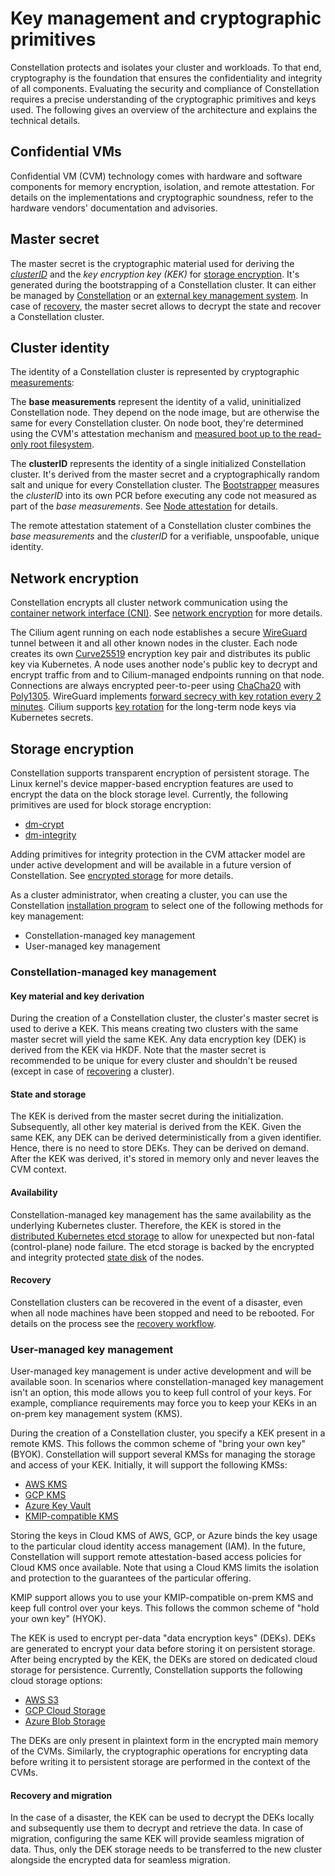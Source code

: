 # Key management and cryptographic primitives

Constellation protects and isolates your cluster and workloads.
To that end, cryptography is the foundation that ensures the confidentiality and integrity of all components.
Evaluating the security and compliance of Constellation requires a precise understanding of the cryptographic primitives and keys used.
The following gives an overview of the architecture and explains the technical details.

## Confidential VMs

Confidential VM (CVM) technology comes with hardware and software components for memory encryption, isolation, and remote attestation.
For details on the implementations and cryptographic soundness, refer to the hardware vendors' documentation and advisories.

## Master secret

The master secret is the cryptographic material used for deriving the [*clusterID*](#cluster-identity) and the *key encryption key (KEK)* for [storage encryption](#storage-encryption).
It's generated during the bootstrapping of a Constellation cluster.
It can either be managed by [Constellation](#constellation-managed-key-management) or an [external key management system](#user-managed-key-management).
In case of [recovery](#recovery-and-migration), the master secret allows to decrypt the state and recover a Constellation cluster.

## Cluster identity

The identity of a Constellation cluster is represented by cryptographic [measurements](attestation.md#runtime-measurements):

The **base measurements** represent the identity of a valid, uninitialized Constellation node.
They depend on the node image, but are otherwise the same for every Constellation cluster.
On node boot, they're determined using the CVM's attestation mechanism and [measured boot up to the read-only root filesystem](images.md).

The **clusterID** represents the identity of a single initialized Constellation cluster.
It's derived from the master secret and a cryptographically random salt and unique for every Constellation cluster.
The [Bootstrapper](components.md#bootstrapper) measures the *clusterID* into its own PCR before executing any code not measured as part of the *base measurements*.
See [Node attestation](attestation.md#node-attestation) for details.

The remote attestation statement of a Constellation cluster combines the *base measurements* and the *clusterID* for a verifiable, unspoofable, unique identity.

## Network encryption

Constellation encrypts all cluster network communication using the [container network interface (CNI)](https://github.com/containernetworking/cni).
See [network encryption](networking.md) for more details.

The Cilium agent running on each node establishes a secure [WireGuard](https://www.wireguard.com/) tunnel between it and all other known nodes in the cluster.
Each node creates its own [Curve25519](http://cr.yp.to/ecdh.html) encryption key pair and distributes its public key via Kubernetes.
A node uses another node's public key to decrypt and encrypt traffic from and to Cilium-managed endpoints running on that node.
Connections are always encrypted peer-to-peer using [ChaCha20](http://cr.yp.to/chacha.html) with [Poly1305](http://cr.yp.to/mac.html).
WireGuard implements [forward secrecy with key rotation every 2 minutes](https://lists.zx2c4.com/pipermail/wireguard/2017-December/002141.html).
Cilium supports [key rotation](https://docs.cilium.io/en/stable/gettingstarted/encryption-ipsec/#key-rotation) for the long-term node keys via Kubernetes secrets.

## Storage encryption

Constellation supports transparent encryption of persistent storage.
The Linux kernel's device mapper-based encryption features are used to encrypt the data on the block storage level.
Currently, the following primitives are used for block storage encryption:

* [dm-crypt](https://www.kernel.org/doc/html/latest/admin-guide/device-mapper/dm-crypt.html)
* [dm-integrity](https://www.kernel.org/doc/html/latest/admin-guide/device-mapper/dm-integrity.html)

Adding primitives for integrity protection in the CVM attacker model are under active development and will be available in a future version of Constellation.
See [encrypted storage](encrypted-storage.md) for more details.

As a cluster administrator, when creating a cluster, you can use the Constellation [installation program](orchestration.md) to select one of the following methods for key management:

* Constellation-managed key management
* User-managed key management

### Constellation-managed key management

#### Key material and key derivation

During the creation of a Constellation cluster, the cluster's master secret is used to derive a KEK.
This means creating two clusters with the same master secret will yield the same KEK.
Any data encryption key (DEK) is derived from the KEK via HKDF.
Note that the master secret is recommended to be unique for every cluster and shouldn't be reused (except in case of [recovering](../workflows/recovery.md) a cluster).

#### State and storage

The KEK is derived from the master secret during the initialization.
Subsequently, all other key material is derived from the KEK.
Given the same KEK, any DEK can be derived deterministically from a given identifier.
Hence, there is no need to store DEKs. They can be derived on demand.
After the KEK was derived, it's stored in memory only and never leaves the CVM context.

#### Availability

Constellation-managed key management has the same availability as the underlying Kubernetes cluster.
Therefore, the KEK is stored in the [distributed Kubernetes etcd storage](https://kubernetes.io/docs/tasks/administer-cluster/configure-upgrade-etcd/) to allow for unexpected but non-fatal (control-plane) node failure.
The etcd storage is backed by the encrypted and integrity protected [state disk](images.md#state-disk) of the nodes.

#### Recovery

Constellation clusters can be recovered in the event of a disaster, even when all node machines have been stopped and need to be rebooted.
For details on the process see the [recovery workflow](../workflows/recovery.md).

### User-managed key management

User-managed key management is under active development and will be available soon.
In scenarios where constellation-managed key management isn't an option, this mode allows you to keep full control of your keys.
For example, compliance requirements may force you to keep your KEKs in an on-prem key management system (KMS).

During the creation of a Constellation cluster, you specify a KEK present in a remote KMS.
This follows the common scheme of "bring your own key" (BYOK).
Constellation will support several KMSs for managing the storage and access of your KEK.
Initially, it will support the following KMSs:

* [AWS KMS](https://aws.amazon.com/kms/)
* [GCP KMS](https://cloud.google.com/security-key-management)
* [Azure Key Vault](https://azure.microsoft.com/en-us/services/key-vault/#product-overview)
* [KMIP-compatible KMS](https://www.oasis-open.org/committees/tc_home.php?wg_abbrev=kmip)

Storing the keys in Cloud KMS of AWS, GCP, or Azure binds the key usage to the particular cloud identity access management (IAM).
In the future, Constellation will support remote attestation-based access policies for Cloud KMS once available.
Note that using a Cloud KMS limits the isolation and protection to the guarantees of the particular offering.

KMIP support allows you to use your KMIP-compatible on-prem KMS and keep full control over your keys.
This follows the common scheme of "hold your own key" (HYOK).

The KEK is used to encrypt per-data "data encryption keys" (DEKs).
DEKs are generated to encrypt your data before storing it on persistent storage.
After being encrypted by the KEK, the DEKs are stored on dedicated cloud storage for persistence.
Currently, Constellation supports the following cloud storage options:

* [AWS S3](https://aws.amazon.com/s3/)
* [GCP Cloud Storage](https://cloud.google.com/storage)
* [Azure Blob Storage](https://azure.microsoft.com/en-us/services/storage/blobs/#overview)

The DEKs are only present in plaintext form in the encrypted main memory of the CVMs.
Similarly, the cryptographic operations for encrypting data before writing it to persistent storage are performed in the context of the CVMs.

#### Recovery and migration

In the case of a disaster, the KEK can be used to decrypt the DEKs locally and subsequently use them to decrypt and retrieve the data.
In case of migration, configuring the same KEK will provide seamless migration of data.
Thus, only the DEK storage needs to be transferred to the new cluster alongside the encrypted data for seamless migration.
